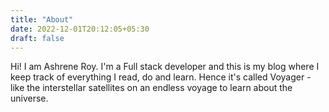```yaml
---
title: "About"
date: 2022-12-01T20:12:05+05:30
draft: false
---
```


Hi! I am Ashrene Roy. I'm a Full stack developer and this is my blog where I keep track of everything I read, do and learn.
Hence it's called Voyager - like the interstellar satellites on an endless voyage to learn about the universe.

